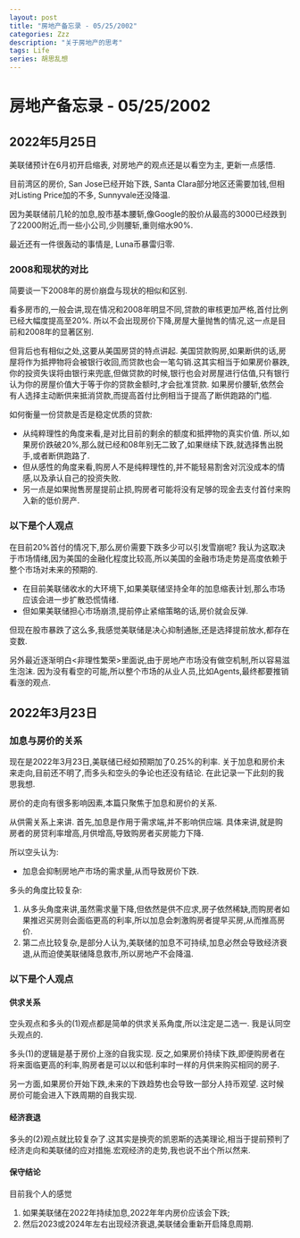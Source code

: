 ```yaml
---
layout: post
title: "房地产备忘录 - 05/25/2002"
categories: Zzz
description: "关于房地产的思考"
tags: Life
series: 胡思乱想
---
```



# 房地产备忘录 - 05/25/2002

## 2022年5月25日

美联储预计在6月初开启缩表, 对房地产的观点还是以看空为主, 更新一点感悟.

目前湾区的房价, San Jose已经开始下跌, Santa Clara部分地区还需要加钱,但相对Listing Price加的不多, Sunnyvale还没降温.

因为美联储前几轮的加息,股市基本腰斩,像Google的股价从最高的3000已经跌到了22000附近,而一些小公司,少则腰斩,重则缩水90%.

最近还有一件很轰动的事情是, Luna币暴雷归零.

### 2008和现状的对比

简要谈一下2008年的房价崩盘与现状的相似和区别.

看多房市的,一般会讲,现在情况和2008年明显不同,贷款的审核更加严格,首付比例已经大幅度提高至20%. 所以不会出现房价下降,房屋大量抛售的情况,这一点是目前和2008年的显著区别.

但背后也有相似之处,这要从美国房贷的特点讲起. 美国贷款购房,如果断供的话,房屋将作为抵押物将会被银行收回,而贷款也会一笔勾销.这其实相当于如果房价暴跌,你的投资失误将由银行来兜底,但做贷款的时候,银行也会对房屋进行估值,只有银行认为你的房屋价值大于等于你的贷款金额时,才会批准贷款. 如果房价腰斩,依然会有人选择主动断供来抵消贷款,而提高首付比例相当于提高了断供跑路的门槛.

如何衡量一份贷款是否是稳定优质的贷款:
  - 从纯粹理性的角度来看,是对比目前的剩余的额度和抵押物的真实价值. 所以,如果房价跌破20%,那么就已经和08年别无二致了,如果继续下跌,就选择售出脱手,或者断供跑路了.
  - 但从感性的角度来看,购房人不是纯粹理性的,并不能轻易割舍对沉没成本的情感,以及承认自己的投资失败.
  - 另一点是如果抛售房屋提前止损,购房者可能将没有足够的现金去支付首付来购入新的低价房产.

### 以下是个人观点

在目前20%首付的情况下,那么房价需要下跌多少可以引发雪崩呢? 我认为这取决于市场情绪,因为美国的金融化程度比较高,所以美国的金融市场走势是高度依赖于整个市场对未来的预期的.
  - 在目前美联储收水的大环境下,如果美联储坚持全年的加息缩表计划,那么市场应该会进一步扩散恐慌情绪.
  - 但如果美联储担心市场崩溃,提前停止紧缩策略的话,房价就会反弹.
  
但现在股市暴跌了这么多,我感觉美联储是决心抑制通胀,还是选择提前放水,都存在变数.

另外最近逐渐明白<非理性繁荣>里面说,由于房地产市场没有做空机制,所以容易滋生泡沫. 因为没有看空的可能,所以整个市场的从业人员,比如Agents,最终都要推销看涨的观点.


## 2022年3月23日

### 加息与房价的关系

现在是2022年3月23日,美联储已经如预期加了0.25%的利率. 关于加息和房价未来走向,目前还不明了,而多头和空头的争论也还没有结论. 在此记录一下此刻的我思我想.

房价的走向有很多影响因素,本篇只聚焦于加息和房价的关系.

从供需关系上来讲. 首先,加息是作用于需求端,并不影响供应端. 具体来讲,就是购房者的房贷利率增高,月供增高,导致购房者买房能力下降.

所以空头认为:
  - 加息会抑制房地产市场的需求量,从而导致房价下跌.

多头的角度比较复杂:
  1. 从多头角度来讲,虽然需求量下降,但依然是供不应求,房子依然稀缺,而购房者如果推迟买房则会面临更高的利率,所以加息会刺激购房者提早买房,从而推高房价.
  2. 第二点比较复杂,是部分人认为,美联储的加息不可持续,加息必然会导致经济衰退,从而迫使美联储降息救市,所以房地产不会降温.


### 以下是个人观点

#### 供求关系

空头观点和多头的(1)观点都是简单的供求关系角度,所以注定是二选一. 我是认同空头观点的.

多头(1)的逻辑是基于房价上涨的自我实现. 反之,如果房价持续下跌,即便购房者在将来面临更高的利率,购房者是可以以和低利率时一样的月供来购买相同的房子.

另一方面,如果房价开始下跌,未来的下跌趋势也会导致一部分人持币观望. 这时候房价可能会进入下跌周期的自我实现.

#### 经济衰退

多头的(2)观点就比较复杂了.这其实是换壳的凯恩斯的选美理论,相当于提前预判了经济走向和美联储的应对措施.宏观经济的走势,我也说不出个所以然来.

#### 保守结论

目前我个人的感觉
  1. 如果美联储在2022年持续加息,2022年年内房价应该会下跌; 
  2. 然后2023或2024年左右出现经济衰退,美联储会重新开启降息周期.
